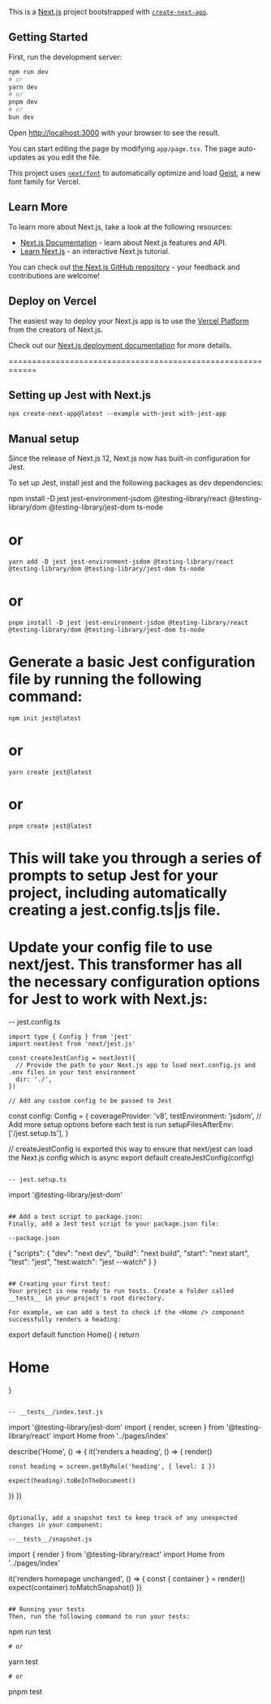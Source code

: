 This is a [Next.js](https://nextjs.org) project bootstrapped with [`create-next-app`](https://nextjs.org/docs/app/api-reference/cli/create-next-app).

## Getting Started

First, run the development server:

```bash
npm run dev
# or
yarn dev
# or
pnpm dev
# or
bun dev
```

Open [http://localhost:3000](http://localhost:3000) with your browser to see the result.

You can start editing the page by modifying `app/page.tsx`. The page auto-updates as you edit the file.

This project uses [`next/font`](https://nextjs.org/docs/app/building-your-application/optimizing/fonts) to automatically optimize and load [Geist](https://vercel.com/font), a new font family for Vercel.

## Learn More

To learn more about Next.js, take a look at the following resources:

- [Next.js Documentation](https://nextjs.org/docs) - learn about Next.js features and API.
- [Learn Next.js](https://nextjs.org/learn) - an interactive Next.js tutorial.

You can check out [the Next.js GitHub repository](https://github.com/vercel/next.js) - your feedback and contributions are welcome!

## Deploy on Vercel

The easiest way to deploy your Next.js app is to use the [Vercel Platform](https://vercel.com/new?utm_medium=default-template&filter=next.js&utm_source=create-next-app&utm_campaign=create-next-app-readme) from the creators of Next.js.

Check out our [Next.js deployment documentation](https://nextjs.org/docs/app/building-your-application/deploying) for more details.

============================================================

## Setting up Jest with Next.js
```
npx create-next-app@latest --example with-jest with-jest-app
```

## Manual setup
Since the release of Next.js 12, Next.js now has built-in configuration for Jest.

To set up Jest, install jest and the following packages as dev dependencies:

npm install -D jest jest-environment-jsdom @testing-library/react @testing-library/dom @testing-library/jest-dom ts-node
# or
```
yarn add -D jest jest-environment-jsdom @testing-library/react @testing-library/dom @testing-library/jest-dom ts-node
```
# or
```
pnpm install -D jest jest-environment-jsdom @testing-library/react @testing-library/dom @testing-library/jest-dom ts-node
```

# Generate a basic Jest configuration file by running the following command:
```
npm init jest@latest
```
# or
```
yarn create jest@latest
```
# or
```
pnpm create jest@latest
```

# This will take you through a series of prompts to setup Jest for your project, including automatically creating a jest.config.ts|js file.

# Update your config file to use next/jest. This transformer has all the necessary configuration options for Jest to work with Next.js:

-- jest.config.ts
```
import type { Config } from 'jest'
import nextJest from 'next/jest.js'
 
const createJestConfig = nextJest({
  // Provide the path to your Next.js app to load next.config.js and .env files in your test environment
  dir: './',
})
 
// Add any custom config to be passed to Jest
```
const config: Config = {
  coverageProvider: 'v8',
  testEnvironment: 'jsdom',
  // Add more setup options before each test is run
  setupFilesAfterEnv: ['<rootDir>/jest.setup.ts'],
}
 
// createJestConfig is exported this way to ensure that next/jest can load the Next.js config which is async
export default createJestConfig(config)
```

-- jest.setup.ts
```
import '@testing-library/jest-dom'
```

## Add a test script to package.json:
Finally, add a Jest test script to your package.json file:

--package.json
```
{
  "scripts": {
    "dev": "next dev",
    "build": "next build",
    "start": "next start",
    "test": "jest",
    "test:watch": "jest --watch"
  }
}
```

## Creating your first test:
Your project is now ready to run tests. Create a folder called __tests__ in your project's root directory.

For example, we can add a test to check if the <Home /> component successfully renders a heading:

```
export default function Home() {
  return <h1>Home</h1>
}
```

-- __tests__/index.test.js

```
import '@testing-library/jest-dom'
import { render, screen } from '@testing-library/react'
import Home from '../pages/index'
 
describe('Home', () => {
  it('renders a heading', () => {
    render(<Home />)
 
    const heading = screen.getByRole('heading', { level: 1 })
 
    expect(heading).toBeInTheDocument()
  })
})
```

Optionally, add a snapshot test to keep track of any unexpected changes in your component:

--__tests__/snapshot.js
```
import { render } from '@testing-library/react'
import Home from '../pages/index'
 
it('renders homepage unchanged', () => {
  const { container } = render(<Home />)
  expect(container).toMatchSnapshot()
})
```

## Running your tests
Then, run the following command to run your tests:

```
npm run test
```
# or
```
yarn test
```
# or
```
pnpm test
```
